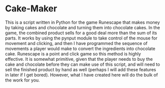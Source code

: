 # Cake-Maker

This is a script written in Python for the game Runescape that makes money by taking cakes and chocolate and turning them into chocolate cakes. In the game, the combined product sells for a good deal more than the sum of its parts. It works by using the pynput module to take control of the mouse for movement and clicking, and then I have programmed the sequence of movements a player would make to convert the ingredients into chocolate cake. Runescape is a point and click game so this method is highly effective. It is somewhat primitive, given that the player needs to buy the cake and chocolate before they can make use of this script, and will need to sell the finished product by hand as well (perhaps I will add these features in later if I get bored). However, what I have created here will do the bulk of the work for you.
